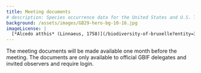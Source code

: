 ```yaml
---
title: Meeting documents
# description: Species occurrence data for the United States and U.S. Territories.
background: /assets/images/GB29-hero-bg-10-16.jpg
imageLicense: |
  [*Alcedo atthis* (Linnaeus, 1758)](/biodiversity-of-bruxelle?entity=3058851394&view=TABLE) observed in Belgium by jrassart (licensed under http://creativecommons.org/licenses/by-nc/4.0/)
---
```


The meeting documents will be made available one month before the meeting. The documents are only available to official GBIF delegates and invited observers and require login.
